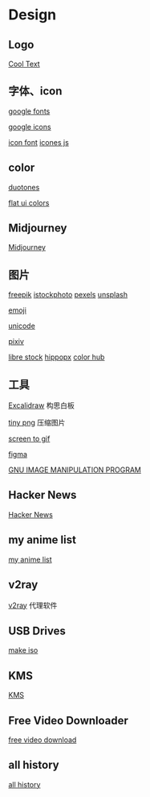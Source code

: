 # Design

## Logo

[Cool Text](https://cooltext.com/)

## 字体、icon

[google fonts](https://fonts.google.com/)

[google icons](https://fonts.google.com/icons)

[icon font](https://www.iconfont.cn/)
[icones js](https://icones.js.org/)

## color

[duotones](https://duotones.co/)

[flat ui colors](https://flatuicolors.com/)

## Midjourney

[Midjourney](https://www.midjourney.com/home )

## 图片

[freepik](https://www.freepik.com/)
[istockphoto](https://www.istockphoto.com/)
[pexels](https://www.pexels.com/zh-cn/)
[unsplash](https://unsplash.com/)

[emoji](https://www.webfx.com/tools/emoji-cheat-sheet/)

[unicode](https://home.unicode.org/)

[pixiv](https://www.pixiv.net/)

[libre stock](https://librestock.com/)
[hippopx](https://www.hippopx.com/zh)
[color hub](https://www.colorhub.me/)

## 工具

[Excalidraw](https://plus.excalidraw.com/) 构思白板

[tiny png](https://tinypng.com/) 压缩图片

[screen to gif](https://www.screentogif.com/)

[figma](https://www.figma.com/)

[GNU IMAGE MANIPULATION PROGRAM](https://www.gimp.org/)

## Hacker News

[Hacker News](https://news.ycombinator.com/news)

## my anime list

[my anime list](https://myanimelist.net/)

## v2ray

[v2ray](https://v2ray.com/) 代理软件

## USB Drives

[make iso](https://etcher.balena.io/)

## KMS

[KMS](https://github.com/zbezj/HEU_KMS_Activator/releases)

## Free Video Downloader

[free video download](https://www.videofk.com/)

## all history

[all history](https://www.allhistory.com/)
